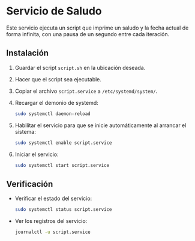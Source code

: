 # Servicio de Saludo

Este servicio ejecuta un script que imprime un saludo y la fecha actual de forma infinita, con una pausa de un segundo
entre cada iteración.

## Instalación

1. Guardar el script `script.sh` en la ubicación deseada.

2. Hacer que el script sea ejecutable.

3. Copiar el archivo `script.service` a `/etc/systemd/system/`.

4. Recargar el demonio de systemd:

   ```bash
   sudo systemctl daemon-reload
   ```

5. Habilitar el servicio para que se inicie automáticamente al arrancar el sistema:

   ```bash
   sudo systemctl enable script.service
   ```

6. Iniciar el servicio:

   ```bash
   sudo systemctl start script.service
   ```

## Verificación

- Verificar el estado del servicio:

  ```bash
  sudo systemctl status script.service
  ```

- Ver los registros del servicio:

  ```bash
  journalctl -u script.service
  ```
